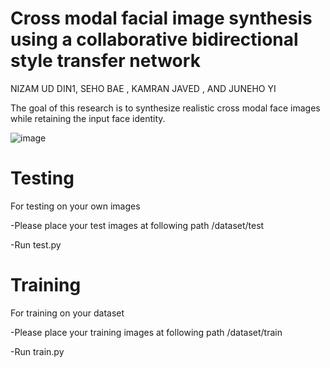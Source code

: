 
# Cross modal facial image synthesis using a collaborative bidirectional style transfer network


NIZAM UD DIN1, SEHO BAE
, KAMRAN JAVED
, AND JUNEHO YI



The goal of this research is to synthesize realistic cross modal face images while retaining the input face identity.


![image](https://user-images.githubusercontent.com/27881319/171996834-788745d9-def8-4c90-8e4a-a100b9808ba9.png)



# Testing
For testing on your own images

-Please place your test images at following path /dataset/test

-Run test.py

# Training
For training on your dataset

-Please place your training images at following path /dataset/train

-Run train.py
